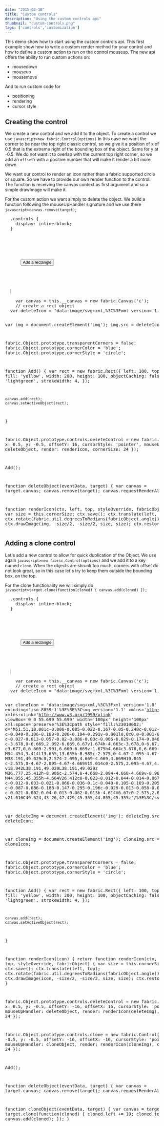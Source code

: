 ```yaml
---
date: "2015-03-10"
title: "Custom controls"
description: "Using the custom controls api"
thumbnail: "custom-controls.png"
tags: ['controls','customization']
---
```


This demo show how to start using the custom controls api.
This first example show how to write a custom render method for your control and how to define a custom action to run on the control mouseup.
The new api offers the ability to run custom actions on:
- mousedown
- mouseup
- mousemove

And to run custom code for
- positioning
- rendering
- cursor style

## Creating the control

We create a new control and we add it to the object.
To create a control we use `javascript>new fabric.Control(options)`
In this case we want the corner to be near the top right classic control, so we give it a position of x of 0.5 that is the extreme right of the bounding box of the object.
Same for y at -0.5. We do not want it to overlap with the current top right corner, so we add an `offsetY` with a positive number that will make it render a bit more down.

We want our control to render an icon rather than a fabric supported circle or square.
So we have to provide our own render function to the control.
The function is receiving the canvas context as first argument and so a simple drawImage will make it.

For the custom action we want simply to delete the object.
We build a function following the mouseUpHandler signature and we use there `javascript>canvas.remove(target)`;

<div
  class="codepen-later"
  data-editable="true"
  data-height="500"
  data-default-tab="result"
  data-prefill='{
    "scripts": "https://unpkg.com/fabric@4.0.0-rc.1/dist/fabric.js"
  }'
>
<pre data-lang="css" data-options-autoprefixer="true">
  .controls {
  	display: inline-block;
  }
</pre>
<pre data-lang="html">
  <div class="controls">
    <p>
      <button id="add" onclick="Add()">Add a rectangle</button>
    </p>
  </div>
  <canvas id="c" width="400" height="300" style="border:1px solid #ccc"></canvas>
</pre>
<pre data-lang="js">
	var canvas = this.__canvas = new fabric.Canvas('c');
	// create a rect object
  var deleteIcon = "data:image/svg+xml,%3C%3Fxml version='1.0' encoding='utf-8'%3F%3E%3C!DOCTYPE svg PUBLIC '-//W3C//DTD SVG 1.1//EN' 'http://www.w3.org/Graphics/SVG/1.1/DTD/svg11.dtd'%3E%3Csvg version='1.1' id='Ebene_1' xmlns='http://www.w3.org/2000/svg' xmlns:xlink='http://www.w3.org/1999/xlink' x='0px' y='0px' width='595.275px' height='595.275px' viewBox='200 215 230 470' xml:space='preserve'%3E%3Ccircle style='fill:%23F44336;' cx='299.76' cy='439.067' r='218.516'/%3E%3Cg%3E%3Crect x='267.162' y='307.978' transform='matrix(0.7071 -0.7071 0.7071 0.7071 -222.6202 340.6915)' style='fill:white;' width='65.545' height='262.18'/%3E%3Crect x='266.988' y='308.153' transform='matrix(0.7071 0.7071 -0.7071 0.7071 398.3889 -83.3116)' style='fill:white;' width='65.544' height='262.179'/%3E%3C/g%3E%3C/svg%3E";

  var img = document.createElement('img');
  img.src = deleteIcon;

  fabric.Object.prototype.transparentCorners = false;
  fabric.Object.prototype.cornerColor = 'blue';
  fabric.Object.prototype.cornerStyle = 'circle';

  function Add() {
    var rect = new fabric.Rect({
      left: 100,
      top: 50,
      fill: 'yellow',
      width: 200,
      height: 100,
      objectCaching: false,
      stroke: 'lightgreen',
      strokeWidth: 4,
    });

    canvas.add(rect);
    canvas.setActiveObject(rect);
  }

  fabric.Object.prototype.controls.deleteControl = new fabric.Control({
    x: 0.5,
    y: -0.5,
    offsetY: 16,
    cursorStyle: 'pointer',
    mouseUpHandler: deleteObject,
    render: renderIcon,
    cornerSize: 24
  });

  Add();

  function deleteObject(eventData, target) {
		var canvas = target.canvas;
		    canvas.remove(target);
        canvas.requestRenderAll();
	}

  function renderIcon(ctx, left, top, styleOverride, fabricObject) {
    var size = this.cornerSize;
    ctx.save();
    ctx.translate(left, top);
    ctx.rotate(fabric.util.degreesToRadians(fabricObject.angle));
    ctx.drawImage(img, -size/2, -size/2, size, size);
    ctx.restore();
  }
</pre>
</div>

## Adding a clone control

Let's add a new control to allow for quick duplication of the Object.
We use again `javascript>new fabric.Control(options)` and we add it to a key named `clone`.
When the objects are shrunk too much, corners with offset do not look great, so in this case
let's try to keep them outside the bounding box, on the top.

For the clone functionality we will simply do `javascript>target.clone(function(cloned) { canvas.add(cloned) });`

<div
  class="codepen-later"
  data-editable="true"
  data-height="500"
  data-default-tab="result"
  data-prefill='{
    "scripts": "https://unpkg.com/fabric@4.0.0-beta.11/dist/fabric.js"
  }'
>
<pre data-lang="css" data-options-autoprefixer="true">
  .controls {
  	display: inline-block;
  }
</pre>
<pre data-lang="html">
  <div class="controls">
    <p>
      <button id="add" onclick="Add()">Add a rectangle</button>
    </p>
  </div>
  <canvas id="c" width="400" height="300" style="border:1px solid #ccc"></canvas>
</pre>
<pre data-lang="js">
	var canvas = this.__canvas = new fabric.Canvas('c');
	// create a rect object
  var deleteIcon = "data:image/svg+xml,%3C%3Fxml version='1.0' encoding='utf-8'%3F%3E%3C!DOCTYPE svg PUBLIC '-//W3C//DTD SVG 1.1//EN' 'http://www.w3.org/Graphics/SVG/1.1/DTD/svg11.dtd'%3E%3Csvg version='1.1' id='Ebene_1' xmlns='http://www.w3.org/2000/svg' xmlns:xlink='http://www.w3.org/1999/xlink' x='0px' y='0px' width='595.275px' height='595.275px' viewBox='200 215 230 470' xml:space='preserve'%3E%3Ccircle style='fill:%23F44336;' cx='299.76' cy='439.067' r='218.516'/%3E%3Cg%3E%3Crect x='267.162' y='307.978' transform='matrix(0.7071 -0.7071 0.7071 0.7071 -222.6202 340.6915)' style='fill:white;' width='65.545' height='262.18'/%3E%3Crect x='266.988' y='308.153' transform='matrix(0.7071 0.7071 -0.7071 0.7071 398.3889 -83.3116)' style='fill:white;' width='65.544' height='262.179'/%3E%3C/g%3E%3C/svg%3E";

  var cloneIcon = "data:image/svg+xml,%3C%3Fxml version='1.0' encoding='iso-8859-1'%3F%3E%3Csvg version='1.1' xmlns='http://www.w3.org/2000/svg' xmlns:xlink='http://www.w3.org/1999/xlink' viewBox='0 0 55.699 55.699' width='100px' height='100px' xml:space='preserve'%3E%3Cpath style='fill:%23010002;' d='M51.51,18.001c-0.006-0.085-0.022-0.167-0.05-0.248c-0.012-0.034-0.02-0.067-0.035-0.1 c-0.049-0.106-0.109-0.206-0.194-0.291v-0.001l0,0c0,0-0.001-0.001-0.001-0.002L34.161,0.293c-0.086-0.087-0.188-0.148-0.295-0.197 c-0.027-0.013-0.057-0.02-0.086-0.03c-0.086-0.029-0.174-0.048-0.265-0.053C33.494,0.011,33.475,0,33.453,0H22.177 c-3.678,0-6.669,2.992-6.669,6.67v1.674h-4.663c-3.678,0-6.67,2.992-6.67,6.67V49.03c0,3.678,2.992,6.669,6.67,6.669h22.677 c3.677,0,6.669-2.991,6.669-6.669v-1.675h4.664c3.678,0,6.669-2.991,6.669-6.669V18.069C51.524,18.045,51.512,18.025,51.51,18.001z M34.454,3.414l13.655,13.655h-8.985c-2.575,0-4.67-2.095-4.67-4.67V3.414z M38.191,49.029c0,2.574-2.095,4.669-4.669,4.669H10.845 c-2.575,0-4.67-2.095-4.67-4.669V15.014c0-2.575,2.095-4.67,4.67-4.67h5.663h4.614v10.399c0,3.678,2.991,6.669,6.668,6.669h10.4 v18.942L38.191,49.029L38.191,49.029z M36.777,25.412h-8.986c-2.574,0-4.668-2.094-4.668-4.669v-8.985L36.777,25.412z M44.855,45.355h-4.664V26.412c0-0.023-0.012-0.044-0.014-0.067c-0.006-0.085-0.021-0.167-0.049-0.249 c-0.012-0.033-0.021-0.066-0.036-0.1c-0.048-0.105-0.109-0.205-0.194-0.29l0,0l0,0c0-0.001-0.001-0.002-0.001-0.002L22.829,8.637 c-0.087-0.086-0.188-0.147-0.295-0.196c-0.029-0.013-0.058-0.021-0.088-0.031c-0.086-0.03-0.172-0.048-0.263-0.053 c-0.021-0.002-0.04-0.013-0.062-0.013h-4.614V6.67c0-2.575,2.095-4.67,4.669-4.67h10.277v10.4c0,3.678,2.992,6.67,6.67,6.67h10.399 v21.616C49.524,43.26,47.429,45.355,44.855,45.355z'/%3E%3C/svg%3E%0A"

  var deleteImg = document.createElement('img');
  deleteImg.src = deleteIcon;

  var cloneImg = document.createElement('img');
  cloneImg.src = cloneIcon;

  fabric.Object.prototype.transparentCorners = false;
  fabric.Object.prototype.cornerColor = 'blue';
  fabric.Object.prototype.cornerStyle = 'circle';

  function Add() {
    var rect = new fabric.Rect({
      left: 100,
      top: 50,
      fill: 'yellow',
      width: 200,
      height: 100,
      objectCaching: false,
      stroke: 'lightgreen',
      strokeWidth: 4,
    });

    canvas.add(rect);
    canvas.setActiveObject(rect);
  }

  function renderIcon(icon) {
    return function renderIcon(ctx, left, top, styleOverride, fabricObject) {
      var size = this.cornerSize;
      ctx.save();
      ctx.translate(left, top);
      ctx.rotate(fabric.util.degreesToRadians(fabricObject.angle));
      ctx.drawImage(icon, -size/2, -size/2, size, size);
      ctx.restore();
    }
  }

  fabric.Object.prototype.controls.deleteControl = new fabric.Control({
    x: 0.5,
    y: -0.5,
    offsetY: -16,
    offsetX: 16,
    cursorStyle: 'pointer',
    mouseUpHandler: deleteObject,
    render: renderIcon(deleteImg),
    cornerSize: 24
  });

  fabric.Object.prototype.controls.clone = new fabric.Control({
    x: -0.5,
    y: -0.5,
    offsetY: -16,
    offsetX: -16,
    cursorStyle: 'pointer',
    mouseUpHandler: cloneObject,
    render: renderIcon(cloneImg),
    cornerSize: 24
  });

  Add();

  function deleteObject(eventData, target) {
		var canvas = target.canvas;
		    canvas.remove(target);
        canvas.requestRenderAll();
	}

  function cloneObject(eventData, target) {
    var canvas = target.canvas;
    target.clone(function(cloned) {
      cloned.left += 10;
      cloned.top += 10;
      canvas.add(cloned);
    });
  }

</pre>
</div>
